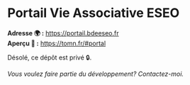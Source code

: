 # Portail Vie Associative ESEO

**Adresse 🌍 :** https://portail.bdeeseo.fr  
**Aperçu 👀 :** https://tomn.fr/#portal

Désolé, ce dépôt est privé 🔒.

*Vous voulez faire partie du développement? Contactez-moi.*
